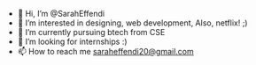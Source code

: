 - 👋 Hi, I’m @SarahEffendi
- 👀 I’m interested in designing, web development, Also, netflix! ;)
- 🌱 I’m currently pursuing btech from CSE
- 💞️ I’m looking for internships :)
- 📫 How to reach me saraheffendi20@gmail.com

<!---
SarahEffendi/SarahEffendi is a ✨ special ✨ repository because its `README.md` (this file) appears on your GitHub profile.
You can click the Preview link to take a look at your changes.
--->
